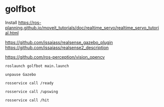 # golfbot

Install https://ros-planning.github.io/moveit_tutorials/doc/realtime_servo/realtime_servo_tutorial.html

https://github.com/issaiass/realsense_gazebo_plugin
https://github.com/issaiass/realsense2_description

https://github.com/ros-perception/vision_opencv

```
roslaunch golfbot main.launch

unpause Gazebo

rosservice call /ready

rosservice call /upswing

rosservice call /hit
```
